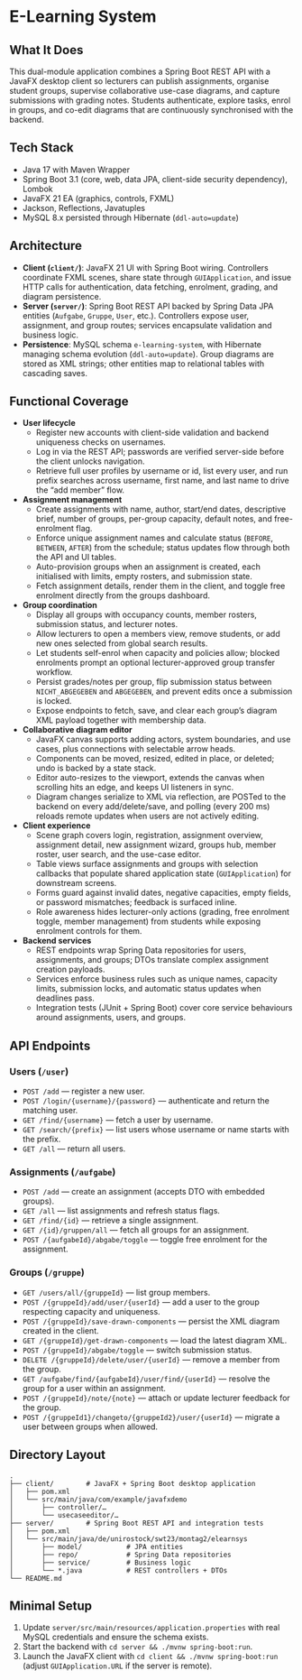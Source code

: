 # E-Learning System

## What It Does
This dual-module application combines a Spring Boot REST API with a JavaFX desktop client so lecturers can publish assignments, organise student groups, supervise collaborative use-case diagrams, and capture submissions with grading notes. Students authenticate, explore tasks, enrol in groups, and co-edit diagrams that are continuously synchronised with the backend.

## Tech Stack
- Java 17 with Maven Wrapper
- Spring Boot 3.1 (core, web, data JPA, client-side security dependency), Lombok
- JavaFX 21 EA (graphics, controls, FXML)
- Jackson, Reflections, Javatuples
- MySQL 8.x persisted through Hibernate (`ddl-auto=update`)

## Architecture
- **Client (`client/`)**: JavaFX 21 UI with Spring Boot wiring. Controllers coordinate FXML scenes, share state through `GUIApplication`, and issue HTTP calls for authentication, data fetching, enrolment, grading, and diagram persistence.
- **Server (`server/`)**: Spring Boot REST API backed by Spring Data JPA entities (`Aufgabe`, `Gruppe`, `User`, etc.). Controllers expose user, assignment, and group routes; services encapsulate validation and business logic.
- **Persistence**: MySQL schema `e-learning-system`, with Hibernate managing schema evolution (`ddl-auto=update`). Group diagrams are stored as XML strings; other entities map to relational tables with cascading saves.

## Functional Coverage
- **User lifecycle**
  - Register new accounts with client-side validation and backend uniqueness checks on usernames.
  - Log in via the REST API; passwords are verified server-side before the client unlocks navigation.
  - Retrieve full user profiles by username or id, list every user, and run prefix searches across username, first name, and last name to drive the “add member” flow.
- **Assignment management**
  - Create assignments with name, author, start/end dates, descriptive brief, number of groups, per-group capacity, default notes, and free-enrolment flag.
  - Enforce unique assignment names and calculate status (`BEFORE`, `BETWEEN`, `AFTER`) from the schedule; status updates flow through both the API and UI tables.
  - Auto-provision groups when an assignment is created, each initialised with limits, empty rosters, and submission state.
  - Fetch assignment details, render them in the client, and toggle free enrolment directly from the groups dashboard.
- **Group coordination**
  - Display all groups with occupancy counts, member rosters, submission status, and lecturer notes.
  - Allow lecturers to open a members view, remove students, or add new ones selected from global search results.
  - Let students self-enrol when capacity and policies allow; blocked enrolments prompt an optional lecturer-approved group transfer workflow.
  - Persist grades/notes per group, flip submission status between `NICHT_ABGEGEBEN` and `ABGEGEBEN`, and prevent edits once a submission is locked.
  - Expose endpoints to fetch, save, and clear each group’s diagram XML payload together with membership data.
- **Collaborative diagram editor**
  - JavaFX canvas supports adding actors, system boundaries, and use cases, plus connections with selectable arrow heads.
  - Components can be moved, resized, edited in place, or deleted; undo is backed by a state stack.
  - Editor auto-resizes to the viewport, extends the canvas when scrolling hits an edge, and keeps UI listeners in sync.
  - Diagram changes serialize to XML via reflection, are POSTed to the backend on every add/delete/save, and polling (every 200 ms) reloads remote updates when users are not actively editing.
- **Client experience**
  - Scene graph covers login, registration, assignment overview, assignment detail, new assignment wizard, groups hub, member roster, user search, and the use-case editor.
  - Table views surface assignments and groups with selection callbacks that populate shared application state (`GUIApplication`) for downstream screens.
  - Forms guard against invalid dates, negative capacities, empty fields, or password mismatches; feedback is surfaced inline.
  - Role awareness hides lecturer-only actions (grading, free enrolment toggle, member management) from students while exposing enrolment controls for them.
- **Backend services**
  - REST endpoints wrap Spring Data repositories for users, assignments, and groups; DTOs translate complex assignment creation payloads.
  - Services enforce business rules such as unique names, capacity limits, submission locks, and automatic status updates when deadlines pass.
  - Integration tests (JUnit + Spring Boot) cover core service behaviours around assignments, users, and groups.

## API Endpoints
### Users (`/user`)
- `POST /add` — register a new user.
- `POST /login/{username}/{password}` — authenticate and return the matching user.
- `GET /find/{username}` — fetch a user by username.
- `GET /search/{prefix}` — list users whose username or name starts with the prefix.
- `GET /all` — return all users.

### Assignments (`/aufgabe`)
- `POST /add` — create an assignment (accepts DTO with embedded groups).
- `GET /all` — list assignments and refresh status flags.
- `GET /find/{id}` — retrieve a single assignment.
- `GET /{id}/gruppen/all` — fetch all groups for an assignment.
- `POST /{aufgabeId}/abgabe/toggle` — toggle free enrolment for the assignment.

### Groups (`/gruppe`)
- `GET /users/all/{gruppeId}` — list group members.
- `POST /{gruppeId}/add/user/{userId}` — add a user to the group respecting capacity and uniqueness.
- `POST /{gruppeId}/save-drawn-components` — persist the XML diagram created in the client.
- `GET /{gruppeId}/get-drawn-components` — load the latest diagram XML.
- `POST /{gruppeId}/abgabe/toggle` — switch submission status.
- `DELETE /{gruppeId}/delete/user/{userId}` — remove a member from the group.
- `GET /aufgabe/find/{aufgabeId}/user/find/{userId}` — resolve the group for a user within an assignment.
- `POST /{gruppeId}/note/{note}` — attach or update lecturer feedback for the group.
- `POST /{gruppeId1}/changeto/{gruppeId2}/user/{userId}` — migrate a user between groups when allowed.

## Directory Layout
```
.
├── client/        # JavaFX + Spring Boot desktop application
│   ├── pom.xml
│   └── src/main/java/com/example/javafxdemo
│       ├── controller/…
│       └── usecaseeditor/…
├── server/        # Spring Boot REST API and integration tests
│   ├── pom.xml
│   └── src/main/java/de/unirostock/swt23/montag2/elearnsys
│       ├── model/           # JPA entities
│       ├── repo/            # Spring Data repositories
│       ├── service/         # Business logic
│       └── *.java           # REST controllers + DTOs
└── README.md
```

## Minimal Setup
1. Update `server/src/main/resources/application.properties` with real MySQL credentials and ensure the schema exists.
2. Start the backend with `cd server && ./mvnw spring-boot:run`.
3. Launch the JavaFX client with `cd client && ./mvnw spring-boot:run` (adjust `GUIApplication.URL` if the server is remote).
